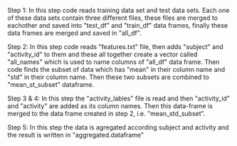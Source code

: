 Step 1: In this step code reads training data set and test data sets. Each one of these data sets contain three different files, these files are merged to eachother and saved into "test_df" and "train_df" data frames, finally these data frames are merged and saved in "all_df".

Step 2: In this step code reads "features.txt" file, then adds "subject" and "activity_id" to them and these all together create a vector called "all_names" which is used to name columns of "all_df" data frame. Then code finds the subset of data which has "mean" in their column name and "std" in their column name. Then these two subsets are combined to "mean_st_subset" dataframe.

Step 3 & 4: In this step the "activity_lables" file is read and then "activity_id" and "activity" are added as its column names. Then this data-frame is merged to the data frame created in step 2, i.e. "mean_std_subset".

Step 5: In this step the data is agregated according subject and activity and the result is written in "aggregated.dataframe"
